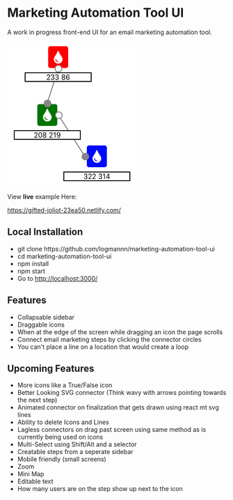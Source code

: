 # Marketing Automation Tool UI

<p>A work in progress front-end UI for an email marketing automation tool.</p>

<img src="readme.png" alt="readme">
<p>View <b>live</b> example Here: </p>
<a href="https://gifted-joliot-23ea50.netlify.com/">https://gifted-joliot-23ea50.netlify.com/</a>

<h2>Local Installation</h2>
<ul>
  <li>git clone https://github.com/logmannn/marketing-automation-tool-ui</li>
  <li>cd marketing-automation-tool-ui</li>
  <li>npm install</li>
  <li>npm start</li>
  <li>Go to <a href="http://localhost:3000/">http://localhost:3000/</a></li>
</ul>

<h2>Features</h2>
<ul>
  <li>Collapsable sidebar</li>
  <li>Draggable icons</li>
  <li>When at the edge of the screen while dragging an icon the page scrolls</li>
  <li>Connect email marketing steps by clicking the connector circles</li>
  <li>You can't place a line on a location that would create a loop</li>
</ul>

<h2>Upcoming Features</h2>
<ul>
  <li>More icons like a True/False icon</li>
  <li>Better Looking SVG connector (Think wavy with arrows pointing towards the next step)</li>
  <li>Animated connector on finalization that gets drawn using react mt svg lines</li>
  <li>Ability to delete Icons and Lines</li>
  <li>Lagless connectors on drag past screen using same method as is currently being used on icons</li>
  <li>Multi-Select using Shift/Alt and a selector</li>
  <li>Creatable steps from a seperate sidebar</li>
  <li>Mobile friendly (small screens)</li>
  <li>Zoom</li>
  <li>Mini Map</li>
  <li>Editable text</li>
  <li>How many users are on the step show up next to the icon</li>
<ul>

